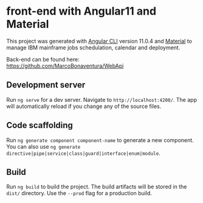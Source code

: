 # front-end with Angular11 and Material

This project was generated with [Angular CLI](https://github.com/angular/angular-cli) version 11.0.4 and [Material](https://material.angular.io/) to manage IBM mainframe jobs schedulation, calendar and deployment.

Back-end can be found here: https://github.com/MarcoBonaventura/WebApi



## Development server

Run `ng serve` for a dev server. Navigate to `http://localhost:4200/`. The app will automatically reload if you change any of the source files.


## Code scaffolding

Run `ng generate component component-name` to generate a new component. You can also use `ng generate directive|pipe|service|class|guard|interface|enum|module`.


## Build

Run `ng build` to build the project. The build artifacts will be stored in the `dist/` directory. Use the `--prod` flag for a production build.


